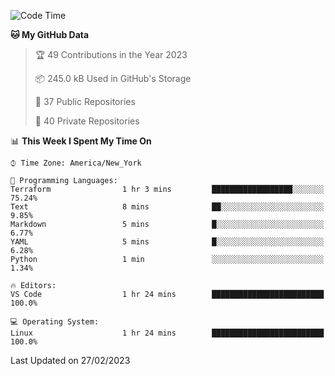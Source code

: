 <!--START_SECTION:waka-->
![Code Time](http://img.shields.io/badge/Code%20Time-130%20hrs%2010%20mins-blue)

**🐱 My GitHub Data** 

> 🏆 49 Contributions in the Year 2023
 > 
> 📦 245.0 kB Used in GitHub's Storage 
 > 
> 📜 37 Public Repositories 
 > 
> 🔑 40 Private Repositories  
 > 
📊 **This Week I Spent My Time On** 

```text
⌚︎ Time Zone: America/New_York

💬 Programming Languages: 
Terraform                1 hr 3 mins         ██████████████████░░░░░░░   75.24% 
Text                     8 mins              ██░░░░░░░░░░░░░░░░░░░░░░░   9.85% 
Markdown                 5 mins              █░░░░░░░░░░░░░░░░░░░░░░░░   6.77% 
YAML                     5 mins              █░░░░░░░░░░░░░░░░░░░░░░░░   6.28% 
Python                   1 min               ░░░░░░░░░░░░░░░░░░░░░░░░░   1.34%

🔥 Editors: 
VS Code                  1 hr 24 mins        █████████████████████████   100.0%

💻 Operating System: 
Linux                    1 hr 24 mins        █████████████████████████   100.0%

```


 Last Updated on 27/02/2023
<!--END_SECTION:waka-->